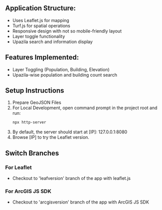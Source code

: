 ## Application Structure:

- Uses Leaflet.js for mapping
- Turf.js for spatial operations
- Responsive design with not so mobile-friendly layout
- Layer toggle functionality
- Upazila search and information display

## Features Implemented:

- Layer Toggling (Population, Building, Elevation)
- Upazila-wise population and building count search

## Setup Instructions
1. Prepare GeoJSON Files
2. For Local Development, open command prompt in the project root and run: 
   ```bash
   npx http-server
   ```
3. By default, the server should start at [IP]: 127.0.0.1:8080 
4. Browse [IP] to try the Leaflet version.
## Switch Branches
### For Leaflet
- Checkout to 'leafversion' branch of the app with leaflet.js
### For ArcGIS JS SDK
- Checkout to 'arcgisversion' branch of the app with ArcGIS JS SDK